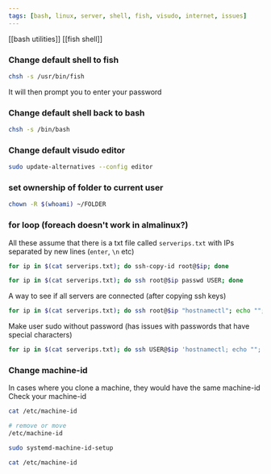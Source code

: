 ```yaml
---
tags: [bash, linux, server, shell, fish, visudo, internet, issues]
---
```

[[bash utilities]]
[[fish shell]]

### Change default shell to fish
```bash
chsh -s /usr/bin/fish
```
It will then prompt you to enter your password

### Change default shell back to bash
```bash
chsh -s /bin/bash
```

### Change default visudo editor
```bash
sudo update-alternatives --config editor
```

### set ownership of folder to current user
```bash
chown -R $(whoami) ~/FOLDER
```

### for loop (foreach doesn't work in almalinux?)
All these assume that there is a txt file called `serverips.txt` with IPs separated by new lines (`enter`, `\n` etc)
```bash
for ip in $(cat serverips.txt); do ssh-copy-id root@$ip; done
```
```bash
for ip in $(cat serverips.txt); do ssh root@$ip passwd USER; done
```
A way to see if all servers are connected (after copying ssh keys)
```bash
for ip in $(cat serverips.txt); do ssh root@$ip "hostnamectl"; echo ""; done
```

Make user sudo without password (has issues with passwords that have special characters)
```bash
for ip in $(cat serverips.txt); do ssh USER@$ip 'hostnamectl; echo ""; sudo echo "USER ALL=(ALL) NOPASSWD:ALL" | sudo -S tee -a /etc/sudoers.d/ansible_admin'; done
```

### Change machine-id
In cases where you clone a machine, they would have the same machine-id
Check your machine-id
```bash
cat /etc/machine-id
```
```bash
# remove or move
/etc/machine-id
```
```bash
sudo systemd-machine-id-setup
```
```bash
cat /etc/machine-id
```